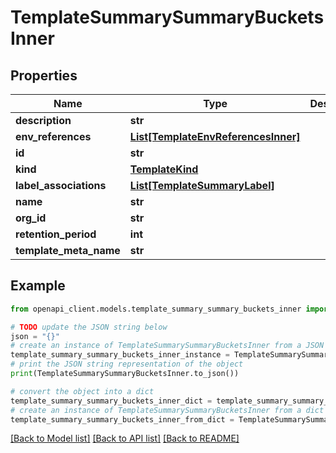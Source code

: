 # TemplateSummarySummaryBucketsInner


## Properties

Name | Type | Description | Notes
------------ | ------------- | ------------- | -------------
**description** | **str** |  | [optional] 
**env_references** | [**List[TemplateEnvReferencesInner]**](TemplateEnvReferencesInner.md) |  | [optional] 
**id** | **str** |  | [optional] 
**kind** | [**TemplateKind**](TemplateKind.md) |  | [optional] 
**label_associations** | [**List[TemplateSummaryLabel]**](TemplateSummaryLabel.md) |  | [optional] 
**name** | **str** |  | [optional] 
**org_id** | **str** |  | [optional] 
**retention_period** | **int** |  | [optional] 
**template_meta_name** | **str** |  | [optional] 

## Example

```python
from openapi_client.models.template_summary_summary_buckets_inner import TemplateSummarySummaryBucketsInner

# TODO update the JSON string below
json = "{}"
# create an instance of TemplateSummarySummaryBucketsInner from a JSON string
template_summary_summary_buckets_inner_instance = TemplateSummarySummaryBucketsInner.from_json(json)
# print the JSON string representation of the object
print(TemplateSummarySummaryBucketsInner.to_json())

# convert the object into a dict
template_summary_summary_buckets_inner_dict = template_summary_summary_buckets_inner_instance.to_dict()
# create an instance of TemplateSummarySummaryBucketsInner from a dict
template_summary_summary_buckets_inner_from_dict = TemplateSummarySummaryBucketsInner.from_dict(template_summary_summary_buckets_inner_dict)
```
[[Back to Model list]](../README.md#documentation-for-models) [[Back to API list]](../README.md#documentation-for-api-endpoints) [[Back to README]](../README.md)


